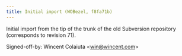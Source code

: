 ```yaml
---
title: Initial import (WOBezel, f8fa71b)
---
```


Initial import from the tip of the trunk of the old Subversion repository (corresponds to revision 71).

Signed-off-by: Wincent Colaiuta &lt;win@wincent.com&gt;
